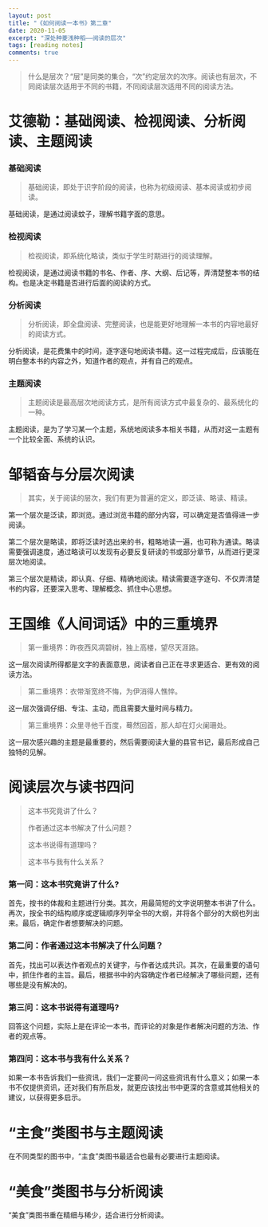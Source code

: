 ```yaml
---
layout: post
title: "《如何阅读一本书》第二章"
date: 2020-11-05
excerpt: "深处种菱浅种稻——阅读的层次"
tags: [reading notes]
comments: true
---
```


> 什么是层次？“层”是同类的集合，“次”约定层次的次序。阅读也有层次，不同阅读层次适用于不同的书籍，不同阅读层次适用不同的阅读方法。
>

# 艾德勒：基础阅读、检视阅读、分析阅读、主题阅读

### 基础阅读

> 基础阅读，即处于识字阶段的阅读，也称为初级阅读、基本阅读或初步阅读。

基础阅读，是通过阅读蚊子，理解书籍字面的意思。

### 检视阅读

> 检视阅读，即系统化略读，类似于学生时期进行的阅读理解。

检视阅读，是通过阅读书籍的书名、作者、序、大纲、后记等，弄清楚整本书的结构。也是决定书籍是否进行后面的阅读的方式。

### 分析阅读

> 分析阅读，即全盘阅读、完整阅读，也是能更好地理解一本书的内容地最好的阅读方式。

分析阅读，是花费集中的时间，逐字逐句地阅读书籍。这一过程完成后，应该能在明白整本书的内容之外，知道作者的观点，并有自己的观点。

### 主题阅读

> 主题阅读是最高层次地阅读方式，是所有阅读方式中最复杂的、最系统化的一种。

主题阅读，是为了学习某一个主题，系统地阅读多本相关书籍，从而对这一主题有一个比较全面、系统的认识。

# 邹韬奋与分层次阅读

> 其实，关于阅读的层次，我们有更为普遍的定义，即泛读、略读、精读。

第一个层次是泛读，即浏览。通过浏览书籍的部分内容，可以确定是否值得进一步阅读。

第二个层次是略读，即将泛读时选出来的书，粗略地读一遍，也可称为通读。略读需要强调速度，通过略读可以发现有必要反复研读的书或部分章节，从而进行更深层次地阅读。

第三个层次是精读，即认真、仔细、精确地阅读。精读需要逐字逐句、不仅弄清楚书的内容，还要深入思考、理解概念、抓住中心思想。

# 王国维《人间词话》中的三重境界

> 第一重境界：昨夜西风凋碧树，独上高楼，望尽天涯路。

这一层次阅读所得都是文字的表面意思，阅读者自己正在寻求更适合、更有效的阅读方法。

> 第二重境界：衣带渐宽终不悔，为伊消得人憔悴。

这一层次强调仔细、专注、主动，而且需要大量时间与精力。

> 第三重境界：众里寻他千百度，蓦然回首，那人却在灯火阑珊处。

这一层次感兴趣的主题是最重要的，然后需要阅读大量的县官书记，最后形成自己独特的见解。

# 阅读层次与读书四问

> 这本书究竟讲了什么？
>
> 作者通过这本书解决了什么问题？
>
> 这本书说得有道理吗？
>
> 这本书与我有什么关系？

### 第一问：这本书究竟讲了什么?

首先，按书的体裁和主题进行分类。其次，用最简短的文字说明整本书讲了什么。再次，按全书的结构顺序或逻辑顺序列举全书的大纲，并将各个部分的大纲也列出来。最后，确定作者想要解决的问题。

### 第二问：作者通过这本书解决了什么问题？

首先，找出可以表达作者观点的关键字，与作者达成共识。其次，在最重要的语句中，抓住作者的主旨。最后，根据书中的内容确定作者已经解决了哪些问题，还有哪些是没有解决的。

### 第三问：这本书说得有道理吗?

回答这个问题，实际上是在评论一本书，而评论的对象是作者解决问题的方法、作者的观点等。

### 第四问：这本书与我有什么关系？

如果一本书告诉我们一些资讯，我们一定要问一问这些资讯有什么意义；如果一本书不仅提供资讯，还对我们有所启发，就更应该找出书中更深的含意或其他相关的建议，以获得更多启示。

# “主食”类图书与主题阅读

在不同类型的图书中，“主食”类图书最适合也最有必要进行主题阅读。

# “美食”类图书与分析阅读

“美食”类图书重在精细与稀少，适合进行分析阅读。

